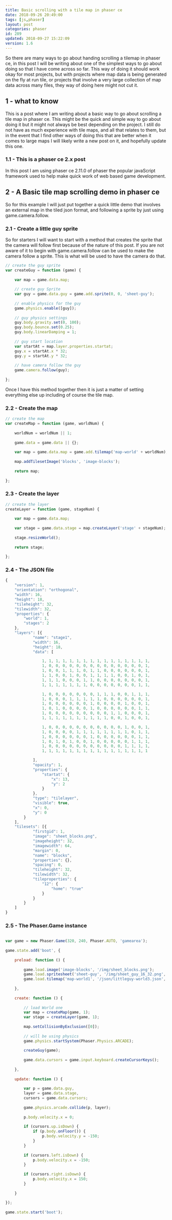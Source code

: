 ```yaml
---
title: Basic scrolling with a tile map in phaser ce
date: 2018-09-26 20:49:00
tags: [js,phaser]
layout: post
categories: phaser
id: 289
updated: 2018-09-27 15:22:09
version: 1.6
---
```


So there are many ways to go about handing scrolling a tilemap in phaser ce, in this post I will be writing about one of the simplest ways to go about doing so that I have come across so far. This way of doing it should work okay for most projects, but with projects where map data is being generated on the fly at run tile, or projects that involve a very large collection of map data across many files, they way of doing here might not cut it.

<!-- more -->

## 1 - what to know

This is a post where I am writing about a basic way to go about scrolling a tile map in phaser ce. This might be the quick and simple way to go about doing it but it might not always be best depending on the project. I still do not have as much experience with tile maps, and all that relates to them, but in the event that I find other ways of doing this that are better when it comes to large maps I will likely write a new post on it, and hopefully update this one.

### 1.1 - This is a phaser ce 2.x post

In this post I am using phaser ce 2.11.0 of phaser the popular javaScript framework used to help make quick work of web based game development.

## 2 - A Basic tile map scrolling demo in phaser ce

So for this example I will just put together a quick little demo that involves an external map in the tiled json format, and following a sprite by just using game.camera.follow.

### 2.1 - Create a little guy sprite

So for starters I will want to start with a method that creates the sprite that the camera will follow first because of the nature of this post. If you are not aware of it to begin with game.camera.follow can be used to make the camera follow a sprite. This is what will be used to have the camera do that.

```js
// create the guy sprite
var createGuy = function (game) {
 
    var map = game.data.map;
 
    // create guy Sprite
    var guy = game.data.guy = game.add.sprite(0, 0, 'sheet-guy');
 
    // enable physics for the guy
    game.physics.enable([guy]);
 
    // guy physics settings
    guy.body.gravity.set(0, 100);
    guy.body.bounce.set(0.25);
    guy.body.linearDamping = 1;
 
    // guy start location
    var startAt = map.layer.properties.startat;
    guy.x = startAt.x * 32;
    guy.y = startAt.y * 32;
 
    // have camera follow the guy
    game.camera.follow(guy);
 
};
```

Once I have this method together then it is just a matter of setting everything else up including of course the tile map.

### 2.2 - Create the map

```js
// create the map
var createMap = function (game, worldNum) {
 
    worldNum = worldNum || 1;
 
    game.data = game.data || {};
 
    var map = game.data.map = game.add.tilemap('map-world' + worldNum);
 
    map.addTilesetImage('blocks', 'image-blocks');
 
    return map;
 
};
```

### 2.3 - Create the layer

```js
// create the layer
createLayer = function (game, stageNum) {
 
    var map = game.data.map;
 
    var stage = game.data.stage = map.createLayer('stage' + stageNum);
 
    stage.resizeWorld();
 
    return stage;
 
};
```

### 2.4 - The JSON file

```js
{
    "version": 1,
    "orientation": "orthogonal",
    "width": 16,
    "height": 18,
    "tileheight": 32,
    "tilewidth": 32,
    "properties": {
        "world": 1,
        "stages": 2
    },
    "layers": [{
            "name": "stage1",
            "width": 16,
            "height": 18,
            "data": [

                1, 1, 1, 1, 1, 1, 1, 1, 1, 1, 1, 1, 1, 1, 1, 1,
                1, 0, 0, 0, 0, 0, 0, 0, 0, 0, 0, 0, 0, 0, 0, 1,
                1, 0, 0, 1, 1, 1, 0, 1, 1, 0, 0, 0, 0, 0, 0, 1,
                1, 1, 0, 0, 1, 0, 0, 1, 1, 1, 1, 0, 0, 1, 0, 1,
                1, 1, 1, 0, 0, 0, 1, 1, 0, 0, 0, 0, 0, 0, 0, 1,
                1, 1, 1, 1, 1, 1, 1, 0, 0, 0, 0, 0, 0, 0, 1, 1,

                1, 0, 0, 0, 0, 0, 0, 0, 1, 1, 1, 0, 0, 1, 1, 1,
                1, 0, 0, 0, 1, 1, 1, 1, 1, 0, 0, 0, 0, 0, 0, 1,
                1, 0, 0, 0, 0, 0, 0, 1, 0, 0, 0, 0, 1, 0, 0, 1,
                1, 0, 1, 0, 0, 0, 0, 1, 0, 0, 0, 0, 0, 0, 1, 1,
                1, 0, 0, 0, 0, 0, 0, 0, 0, 0, 1, 1, 0, 0, 0, 1,
                1, 1, 1, 1, 1, 1, 1, 1, 1, 1, 0, 0, 1, 0, 0, 1,

                1, 0, 0, 0, 0, 0, 0, 0, 0, 0, 0, 0, 1, 0, 0, 1,
                1, 0, 0, 0, 0, 1, 1, 1, 1, 1, 1, 1, 1, 0, 1, 1,
                1, 0, 0, 0, 0, 0, 0, 1, 0, 0, 0, 0, 0, 0, 1, 1,
                1, 0, 1, 0, 1, 0, 0, 1, 0, 0, 0, 0, 0, 1, 1, 1,
                1, 0, 0, 0, 0, 0, 0, 0, 0, 0, 0, 0, 1, 1, 1, 1,
                1, 1, 1, 1, 1, 1, 1, 1, 1, 1, 1, 1, 1, 1, 1, 1

            ],
            "opacity": 1,
            "properties": {
                "startat": {
                    "x": 13,
                    "y": 2
                }
            },
            "type": "tilelayer",
            "visible": true,
            "x": 0,
            "y": 0
        }
    ],
    "tilesets": [{
            "firstgid": 1,
            "image": "sheet_blocks.png",
            "imageheight": 32,
            "imagewidth": 64,
            "margin": 0,
            "name": "blocks",
            "properties": {},
            "spacing": 0,
            "tileheight": 32,
            "tilewidth": 32,
            "tileproperties": {
                "12": {
                    "home": "true"
                }
            }
        }
    ]
}
```


### 2.5 - The Phaser.Game instance

```js
 
var game = new Phaser.Game(320, 240, Phaser.AUTO, 'gamearea');
 
game.state.add('boot', {
 
    preload: function () {
 
        game.load.image('image-blocks', '/img/sheet_blocks.png');
        game.load.spritesheet('sheet-guy', '/img/sheet_guy_16_32.png', 16, 32, 1);
        game.load.tilemap('map-world1', '/json/littleguy-world3.json', null, Phaser.Tilemap.TILED_JSON);
 
    },
 
    create: function () {
 
        // load World one
        var map = createMap(game, 1);
        var stage = createLayer(game, 1);
 
        map.setCollisionByExclusion([0]);
 
        // will be using physics
        game.physics.startSystem(Phaser.Physics.ARCADE);
 
        createGuy(game);
 
        game.data.cursors = game.input.keyboard.createCursorKeys();
 
    },
 
    update: function () {
 
        var p = game.data.guy,
        layer = game.data.stage,
        cursors = game.data.cursors;
 
        game.physics.arcade.collide(p, layer);
 
        p.body.velocity.x = 0;
 
        if (cursors.up.isDown) {
            if (p.body.onFloor()) {
                p.body.velocity.y = -150;
            }
        }
 
        if (cursors.left.isDown) {
            p.body.velocity.x = -150;
        }
 
        if (cursors.right.isDown) {
            p.body.velocity.x = 150;
        }
 
    }
 
});
 
game.state.start('boot');
```


